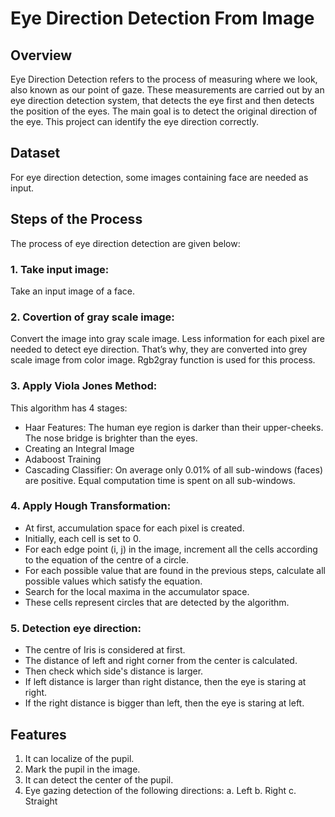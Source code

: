 # Eye Direction Detection From Image

## Overview
Eye Direction Detection refers to the process of measuring where we look, also known as our point of gaze. These measurements are carried out by an eye direction detection system, that detects the eye first and then detects the position of the eyes. The main goal is to detect the original direction of the eye. This project can identify the eye direction correctly.

## Dataset
For eye direction detection, some images containing face are needed as input.

## Steps of the Process
The process of eye direction detection are given below:

### 1. Take input image:
Take an input image of a face.

### 2. Covertion of gray scale image: 
Convert the image into gray scale image. Less information for each pixel are needed to detect eye direction. That’s why, they are converted into grey scale image from color image. Rgb2gray function is used for this process. 

### 3. Apply Viola Jones Method: 

This algorithm has 4 stages:
-	Haar Features: The human eye region is darker than their upper-cheeks. The nose bridge is brighter than the eyes.
-	Creating an Integral Image
-	Adaboost Training
-	Cascading Classifier: On average only 0.01% of all sub-windows (faces) are positive. Equal computation time is spent on all sub-windows.

### 4. Apply Hough Transformation:
-	At first, accumulation space for each pixel is created. 
-	Initially, each cell is set to 0. 
-	For each edge point (i, j) in the image, increment all the cells according to the equation of the centre of a circle.
-	For each possible value that are found in the previous steps, calculate all possible values which satisfy the equation.
-	Search for the local maxima in the accumulator space. 
-	These cells represent circles that are detected by the algorithm.

### 5. Detection eye direction:
-	The centre of Iris is considered at first. 
-	The distance of left and right corner from the center is calculated.
-	Then check which side's distance is larger.
-	If left distance is larger than right distance, then the eye is staring at right. 
-	If the right distance is bigger than left, then the eye is staring at left.

## Features
1. It can localize of the pupil.
2. Mark the pupil in the image.
3. It can detect the center of the pupil.
4. Eye gazing detection of the following directions: a. Left b. Right c. Straight 


